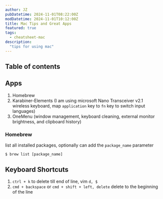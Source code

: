 ```yaml
---
author: JZ
pubDatetime: 2024-11-01T08:22:00Z
modDatetime: 2024-11-01T10:12:00Z
title: Mac Tips and Great Apps 
featured: true
tags:
  - cheatsheet-mac
description:
  "tips for using mac"
---
```


## Table of contents

## Apps

1. Homebrew
2. Karabiner-Elements (I am using microsoft Nano Transceiver v2.1 wireless keyboard, map `application` key to `fn` key to switch input languages)
3. OneMenu (window management, keyboard cleaning, external monitor brightness, and clipboard history)

### Homebrew

list all installed packages, optionally can add the `package_name` parameter

```shell
$ brew list [package_name]
```

## Keyboard Shortcuts

1. `ctrl + k` to delete till end of line, vim `d, $`
2. `cmd + backspace` or `cmd + shift + left, delete` delete to the beginning of the line
